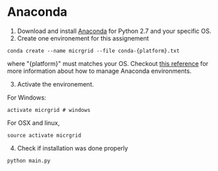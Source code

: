 Anaconda
========

1. Download and install [Anaconda](https://www.anaconda.com/download/) for Python 2.7 and your specific OS.
2. Create one environement for this assignement

```
conda create --name micrgrid --file conda-{platform}.txt
```

where "{platform}" must matches your OS. Checkout [this reference](https://conda.io/docs/user-guide/tasks/manage-environments.html) for more information about how to manage Anaconda environments.

3. Activate the environement.

For Windows:
```
activate micrgrid # windows
```

For OSX and linux,
```
source activate micrgrid
```

4. Check if installation was done properly

```
python main.py
```
